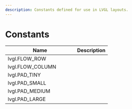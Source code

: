 ```yaml
---
description: Constants defined for use in LVGL layouts.
---
```


# Constants

<table><thead><tr><th width="206">Name</th><th>Description</th></tr></thead><tbody><tr><td>lvgl.FLOW_ROW</td><td></td></tr><tr><td>lvgl.FLOW_COLUMN</td><td></td></tr><tr><td>lvgl.PAD_TINY</td><td></td></tr><tr><td>lvgl.PAD_SMALL</td><td></td></tr><tr><td>lvgl.PAD_MEDIUM</td><td></td></tr><tr><td>lvgl.PAD_LARGE</td><td></td></tr></tbody></table>
